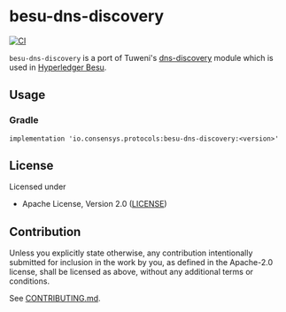 # besu-dns-discovery

[![CI](https://github.com/consensys/besu-dns-discovery/workflows/CI/badge.svg)](https://github.com/consensys/besu-dns-discovery/actions)

`besu-dns-discovery` is a port of Tuweni's [dns-discovery](https://github.com/tmio/tuweni/tree/main/dns-discovery) module which is used in [Hyperledger Besu](https://github.com/hyperledger/besu).

## Usage

### Gradle

```
implementation 'io.consensys.protocols:besu-dns-discovery:<version>'
```

## License

Licensed under

* Apache License, Version 2.0 ([LICENSE](LICENSE))


## Contribution

Unless you explicitly state otherwise, any contribution intentionally submitted
for inclusion in the work by you, as defined in the Apache-2.0 license, shall be
licensed as above, without any additional terms or conditions.

See [CONTRIBUTING.md](CONTRIBUTING.md).